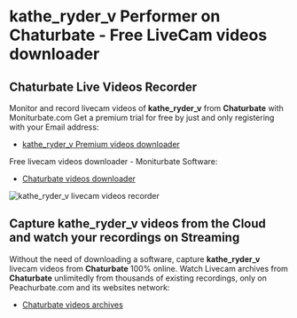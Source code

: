 # kathe_ryder_v Performer on Chaturbate - Free LiveCam videos downloader

## Chaturbate Live Videos Recorder

Monitor and record livecam videos of **kathe_ryder_v** from **Chaturbate** with Moniturbate.com
Get a premium trial for free by just and only registering with your Email address:
* [kathe_ryder_v Premium videos downloader](https://moniturbate.com/request-demo-licence-key.html)

Free livecam videos downloader - Moniturbate Software:
* [Chaturbate videos downloader](https://moniturbate.com/moniturbate-download-software.html)

![kathe_ryder_v livecam videos recorder](https://peachurnet.com/templates/moniturbate-software.png)


## Capture kathe_ryder_v videos from the Cloud and watch your recordings on Streaming

Without the need of downloading a software, capture **kathe_ryder_v** livecam videos from **Chaturbate** 100% online.
Watch Livecam archives from **Chaturbate** unlimitedly from thousands of existing recordings, only on Peachurbate.com and its websites network:
* [Chaturbate videos archives](https://peachurnet.com/)